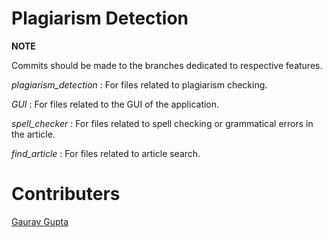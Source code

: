 # Plagiarism Detection

**NOTE**

Commits should be made to the branches dedicated to respective features.

_plagiarism\_detection_ : For files related to plagiarism checking.

_GUI_ : For files related to the GUI of the application.

_spell\_checker_ : For files related to spell checking or grammatical errors in the article.

_find\_article_ : For files related to article search.

# Contributers

[Gaurav Gupta](https://github.com/GauravGupta035)